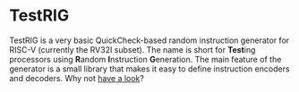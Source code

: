 # TestRIG

TestRIG is a very basic QuickCheck-based random instruction generator
for RISC-V (currently the RV32I subset).  The name is short for
**Test**ing processors using **R**andom **I**nstruction
**G**eneration.  The main feature of the generator is a small library
that makes it easy to define instruction encoders and decoders.  Why
not
[have a look](https://github.com/mn416/TestRIG/blob/master/RISCV.hs)?
